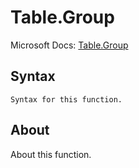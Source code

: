 ---
---

# Table.Group

Microsoft Docs: [Table.Group](https://docs.microsoft.com/en-us/powerquery-m/table-group)

## Syntax

```
Syntax for this function.
```

## About

About this function.

